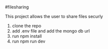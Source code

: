 #filesharing

This project allows the user to share files securly 

1. clone the repo
2. add .env file and add the mongo db url
3. run npm install 
4. run npm run dev
